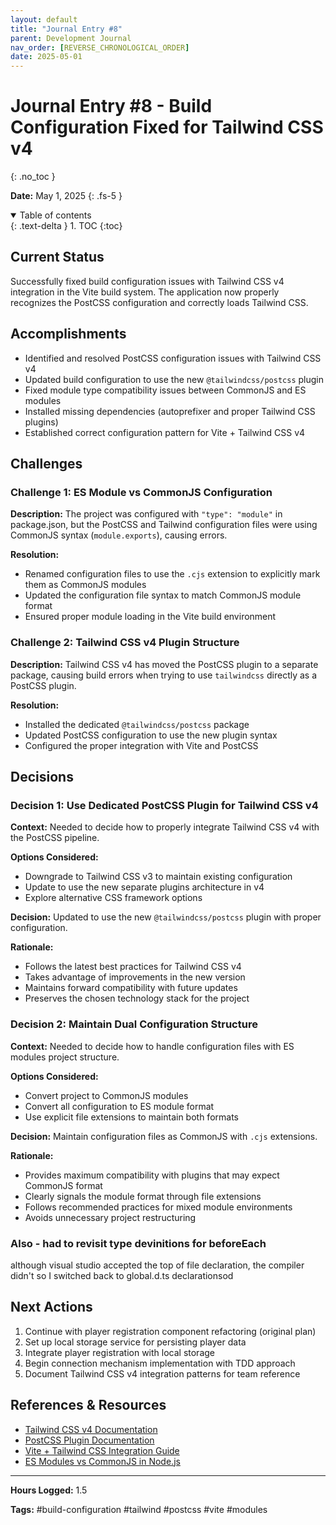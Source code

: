 ```yaml
---
layout: default
title: "Journal Entry #8"
parent: Development Journal
nav_order: [REVERSE_CHRONOLOGICAL_ORDER]
date: 2025-05-01
---
```


# Journal Entry #8 - Build Configuration Fixed for Tailwind CSS v4
{: .no_toc }

**Date:** May 1, 2025
{: .fs-5 }

<details open markdown="block">
  <summary>
    Table of contents
  </summary>
  {: .text-delta }
1. TOC
{:toc}
</details>

## Current Status

Successfully fixed build configuration issues with Tailwind CSS v4 integration in the Vite build system. The application now properly recognizes the PostCSS configuration and correctly loads Tailwind CSS.

## Accomplishments

- Identified and resolved PostCSS configuration issues with Tailwind CSS v4
- Updated build configuration to use the new `@tailwindcss/postcss` plugin
- Fixed module type compatibility issues between CommonJS and ES modules
- Installed missing dependencies (autoprefixer and proper Tailwind CSS plugins)
- Established correct configuration pattern for Vite + Tailwind CSS v4

## Challenges

### Challenge 1: ES Module vs CommonJS Configuration

**Description:** The project was configured with `"type": "module"` in package.json, but the PostCSS and Tailwind configuration files were using CommonJS syntax (`module.exports`), causing errors.

**Resolution:** 
- Renamed configuration files to use the `.cjs` extension to explicitly mark them as CommonJS modules
- Updated the configuration file syntax to match CommonJS module format
- Ensured proper module loading in the Vite build environment

### Challenge 2: Tailwind CSS v4 Plugin Structure

**Description:** Tailwind CSS v4 has moved the PostCSS plugin to a separate package, causing build errors when trying to use `tailwindcss` directly as a PostCSS plugin.

**Resolution:**
- Installed the dedicated `@tailwindcss/postcss` package
- Updated PostCSS configuration to use the new plugin syntax
- Configured the proper integration with Vite and PostCSS

## Decisions

### Decision 1: Use Dedicated PostCSS Plugin for Tailwind CSS v4

**Context:** Needed to decide how to properly integrate Tailwind CSS v4 with the PostCSS pipeline.

**Options Considered:**
- Downgrade to Tailwind CSS v3 to maintain existing configuration
- Update to use the new separate plugins architecture in v4
- Explore alternative CSS framework options

**Decision:** Updated to use the new `@tailwindcss/postcss` plugin with proper configuration.

**Rationale:**
- Follows the latest best practices for Tailwind CSS v4
- Takes advantage of improvements in the new version
- Maintains forward compatibility with future updates
- Preserves the chosen technology stack for the project

### Decision 2: Maintain Dual Configuration Structure

**Context:** Needed to decide how to handle configuration files with ES modules project structure.

**Options Considered:**
- Convert project to CommonJS modules
- Convert all configuration to ES module format
- Use explicit file extensions to maintain both formats

**Decision:** Maintain configuration files as CommonJS with `.cjs` extensions.

**Rationale:**
- Provides maximum compatibility with plugins that may expect CommonJS format
- Clearly signals the module format through file extensions
- Follows recommended practices for mixed module environments
- Avoids unnecessary project restructuring

### Also - had to revisit type devinitions for beforeEach
although visual studio accepted the top of file declaration, the compiler didn't so I switched back to global.d.ts declarationsod

## Next Actions

1. Continue with player registration component refactoring (original plan)
2. Set up local storage service for persisting player data
3. Integrate player registration with local storage
4. Begin connection mechanism implementation with TDD approach
5. Document Tailwind CSS v4 integration patterns for team reference

## References & Resources

- [Tailwind CSS v4 Documentation](https://tailwindcss.com/docs/installation)
- [PostCSS Plugin Documentation](https://github.com/postcss/postcss/tree/main/docs)
- [Vite + Tailwind CSS Integration Guide](https://tailwindcss.com/docs/guides/vite)
- [ES Modules vs CommonJS in Node.js](https://nodejs.org/api/esm.html)

---

**Hours Logged:** 1.5

**Tags:** #build-configuration #tailwind #postcss #vite #modules